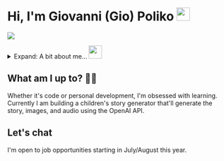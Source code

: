 # Hi, I'm Giovanni (Gio) Poliko <img src="https://media.giphy.com/media/hvRJCLFzcasrR4ia7z/giphy.gif" width="30px" height="30px"/>
[<img src="https://img.shields.io/badge/linkedin-%230077B5.svg?&style=for-the-badge&logo=linkedin&logoColor=white" />](https://www.linkedin.com/in/giovannipoliko/)

<details>
<summary>Expand: A bit about me... <img src="https://media.giphy.com/media/fZ91xzFtKWmoJSD4TK/giphy.gif" height="30px" /></summary>
  
```javascript
const gio = {
  code: ["HTML", "CSS", "TypeScript", "Solidity", "Java", "C", "Python", "Rust"],
  toolsAndFrameworks: ["React/NextJS", "Redux Toolkit", "NodeJS", "PostgreSQL", "MongoDB"],
  testing: ["Jest", "Puppeteer", "Playwright", "Selenium", "Insomnia"],
  architecture: ["REST", "component-based", "microservices", "event-driven", "blockchain"],
  deepDives: ["Rust", "Nx", "AWS Cloud Services"],
  currentChallenge: "Building a blockchain agnostic, digital asset generator and minter in Rust"
}
```
  
</details>

## What am I up to? 👨‍💻
Whether it's code or personal development, I'm obsessed with learning. Currently I am building a children's story generator that'll generate the story, images, and audio using the OpenAI API.

## Let's chat
I'm open to job opportunities starting in July/August this year.

<br/><br/>
<!-- ![github stats](https://github-readme-stats.vercel.app/api?username=gpoliko&count_private=true&show_icons=true&theme=vue-dark)
![github streak](https://github-readme-streak-stats.herokuapp.com/?user=gpoliko&theme=vue-dark) -->
